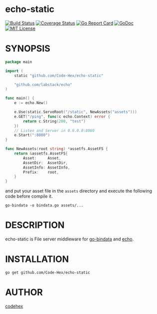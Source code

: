 echo-static
====
[![Build Status](https://travis-ci.org/Code-Hex/echo-static.svg?branch=master)](https://travis-ci.org/Code-Hex/echo-static)
[![Coverage Status](https://coveralls.io/repos/github/Code-Hex/echo-static/badge.svg?branch=master)](https://coveralls.io/github/Code-Hex/echo-static?branch=master)
[![Go Report Card](https://goreportcard.com/badge/github.com/Code-Hex/echo-static)](https://goreportcard.com/report/github.com/Code-Hex/echo-static)
[![GoDoc](https://godoc.org/github.com/Code-Hex/echo-static?status.svg)](https://godoc.org/github.com/Code-Hex/echo-static)
[![MIT License](http://img.shields.io/badge/license-MIT-blue.svg?style=flat)](LICENSE)
# SYNOPSIS
```go
package main

import (
    static "github.com/Code-Hex/echo-static"

    "github.com/labstack/echo"
)

func main() {
    e := echo.New()

    e.Use(static.ServeRoot("/static", NewAssets("assets")))
    e.GET("/ping", func(c echo.Context) error {
        return c.String(200, "test")
    })
    // Listen and Server in 0.0.0.0:8080
    e.Start(":8080")
}

func NewAssets(root string) *assetfs.AssetFS {
	return &assetfs.AssetFS{
		Asset:     Asset,
		AssetDir:  AssetDir,
		AssetInfo: AssetInfo,
		Prefix:    root,
	}
}
```
and put your asset file in the `assets` directory and execute the following code before compile it.

    go-bindata -o bindata.go assets/...
	
# DESCRIPTION

echo-static is File server middleware for [go-bindata](https://github.com/jteeuwen/go-bindata) and [echo](https://github.com/labstack/echo).

# INSTALLATION

    go get github.com/Code-Hex/echo-static

# AUTHOR

[codehex](https://twitter.com/CodeHex)